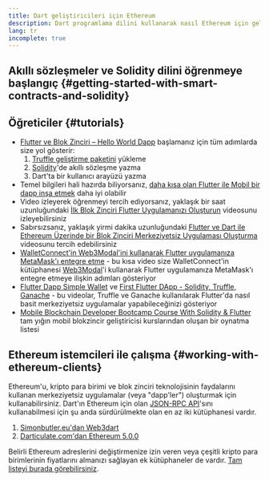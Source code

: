 ```yaml
---
title: Dart geliştiricileri için Ethereum
description: Dart programlama dilini kullanarak nasıl Ethereum için geliştireceğinizi öğrenin
lang: tr
incomplete: true
---
```


## Akıllı sözleşmeler ve Solidity dilini öğrenmeye başlangıç {#getting-started-with-smart-contracts-and-solidity}

## Öğreticiler {#tutorials}

- [Flutter ve Blok Zinciri – Hello World Dapp](https://www.geeksforgeeks.org/flutter-and-blockchain-hello-world-dapp/) başlamanız için tüm adımlarda size yol gösterir:
  1.  [Truffle geliştirme paketini](https://www.trufflesuite.com/) yükleme
  2.  [Solidity](https://soliditylang.org/)'de akıllı sözleşme yazma
  3.  Dart'ta bir kullanıcı arayüzü yazma
- Temel bilgileri hali hazırda biliyorsanız, [daha kısa olan Flutter ile Mobil bir dapp inşa etmek](https://medium.com/dash-community/building-a-mobile-dapp-with-flutter-be945c80315a) daha iyi olabilir
- Video izleyerek öğrenmeyi tercih ediyorsanız, yaklaşık bir saat uzunluğundaki [İlk Blok Zinciri Flutter Uygulamanızı Oluşturun](https://www.youtube.com/watch?v=3Eeh3pJ6PeA) videosunu izleyebilirsiniz
- Sabırsızsanız, yaklaşık yirmi dakika uzunluğundaki [Flutter ve Dart ile Ethereum Üzerinde bir Blok Zinciri Merkeziyetsiz Uygulaması Oluşturma](https://www.youtube.com/watch?v=jaMFEOCq_1s) videosunu tercih edebilirsiniz
- [WalletConnect'in Web3Modal'ini kullanarak Flutter uygulamanıza MetaMask'ı entegre etme](https://www.youtube.com/watch?v=v_M2buHCpc4) - bu kısa video size WalletConnect'in kütüphanesi [Web3Modal](https://pub.dev/packages/web3modal_flutter)'i kullanarak Flutter uygulamanıza MetaMask'ı entegre etmeye ilişkin adımları gösteriyor
- [Flutter Dapp Simple Wallet](https://youtu.be/JMfIBpuAhKA) ve [First Flutter DApp - Solidity, Truffle, Ganache](https://youtu.be/bHw2gQZxJ_s) - bu videolar, Truffle ve Ganache kullanılarak Flutter'da nasıl basit merkeziyetsiz uygulamalar yapabileceğinizi gösteriyor
- [Mobile Blockchain Developer Bootcamp Course With Solidity & Flutter](https://youtube.com/playlist?list=PL4V4Unlk5luhQ26ERO6hWEbcUwHDSSmVH) tam yığın mobil blokzincir geliştiricisi kurslarından oluşan bir oynatma listesi

## Ethereum istemcileri ile çalışma {#working-with-ethereum-clients}

Ethereum'u, kripto para birimi ve blok zinciri teknolojisinin faydalarını kullanan merkeziyetsiz uygulamalar (veya "dapp'ler") oluşturmak için kullanabilirsiniz. Dart'ın Ethereum için olan [JSON-RPC API](/developers/docs/apis/json-rpc/)'sını kullanabilmesi için şu anda sürdürülmekte olan en az iki kütüphanesi vardır.

1. [Simonbutler.eu'dan Web3dart](https://pub.dev/packages/web3dart)
1. [Darticulate.com'dan Ethereum 5.0.0](https://pub.dev/packages/ethereum)

Belirli Ethereum adreslerini değiştirmenize izin veren veya çeşitli kripto para birimlerinin fiyatlarını almanızı sağlayan ek kütüphaneler de vardır. [Tam listeyi burada görebilirsiniz](https://pub.dev/dart/packages?q=ethereum).
